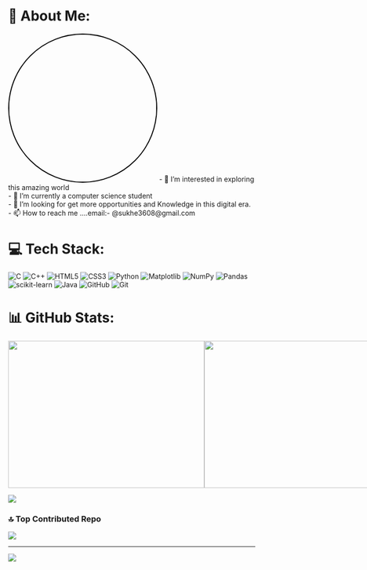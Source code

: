 # 💫 About Me:
<img src="https://raw.githubusercontent.com/sukhe3608/sukhe3608/main/my_pic.png" alt="img" style="border-radius: 50%; border: 2px solid black; width: 300px; height: 300px;">
- 👀 I’m interested in exploring this amazing world<br>- 🌱 I’m currently a computer science student<br>- 💞️ I’m looking for get more opportunities and Knowledge in this digital era.<br>- 📫 How to reach me ....email:- @sukhe3608@gmail.com


# 💻 Tech Stack:
![C](https://img.shields.io/badge/c-%2300599C.svg?style=for-the-badge&logo=c&logoColor=white) ![C++](https://img.shields.io/badge/c++-%2300599C.svg?style=for-the-badge&logo=c%2B%2B&logoColor=white) ![HTML5](https://img.shields.io/badge/html5-%23E34F26.svg?style=for-the-badge&logo=html5&logoColor=white) ![CSS3](https://img.shields.io/badge/css3-%231572B6.svg?style=for-the-badge&logo=css3&logoColor=white) ![Python](https://img.shields.io/badge/python-3670A0?style=for-the-badge&logo=python&logoColor=ffdd54) ![Matplotlib](https://img.shields.io/badge/Matplotlib-%23ffffff.svg?style=for-the-badge&logo=Matplotlib&logoColor=black) ![NumPy](https://img.shields.io/badge/numpy-%23013243.svg?style=for-the-badge&logo=numpy&logoColor=white) ![Pandas](https://img.shields.io/badge/pandas-%23150458.svg?style=for-the-badge&logo=pandas&logoColor=white) ![scikit-learn](https://img.shields.io/badge/scikit--learn-%23F7931E.svg?style=for-the-badge&logo=scikit-learn&logoColor=white)
![Java](https://img.shields.io/badge/java-%23ED8B00.svg?style=for-the-badge&logo=openjdk&logoColor=white) ![GitHub](https://img.shields.io/badge/github-%23121011.svg?style=for-the-badge&logo=github&logoColor=white) ![Git](https://img.shields.io/badge/git-%23F05033.svg?style=for-the-badge&logo=git&logoColor=white)
# 📊 GitHub Stats:
<div style="display: flex; justify-content: space-around;">
  <img src="https://github-readme-stats.vercel.app/api?username=sukhe3608&theme=dark&hide_border=false&include_all_commits=false&count_private=false" width="400" height="300" />
  <img src="https://github-readme-streak-stats.herokuapp.com/?user=sukhe3608&theme=dark&hide_border=false" width="400" height="300" />
</div>

![](https://github-readme-stats.vercel.app/api/top-langs/?username=sukhe3608&theme=dark&hide_border=false&include_all_commits=false&count_private=false&layout=compact)

### 🔝 Top Contributed Repo
![](https://github-contributor-stats.vercel.app/api?username=sukhe3608&limit=5&theme=dark&combine_all_yearly_contributions=true)


---
[![](https://visitcount.itsvg.in/api?id=sukhe3608&icon=0&color=0)](https://visitcount.itsvg.in)

<!-- Proudly created with GPRM ( https://gprm.itsvg.in ) -->
